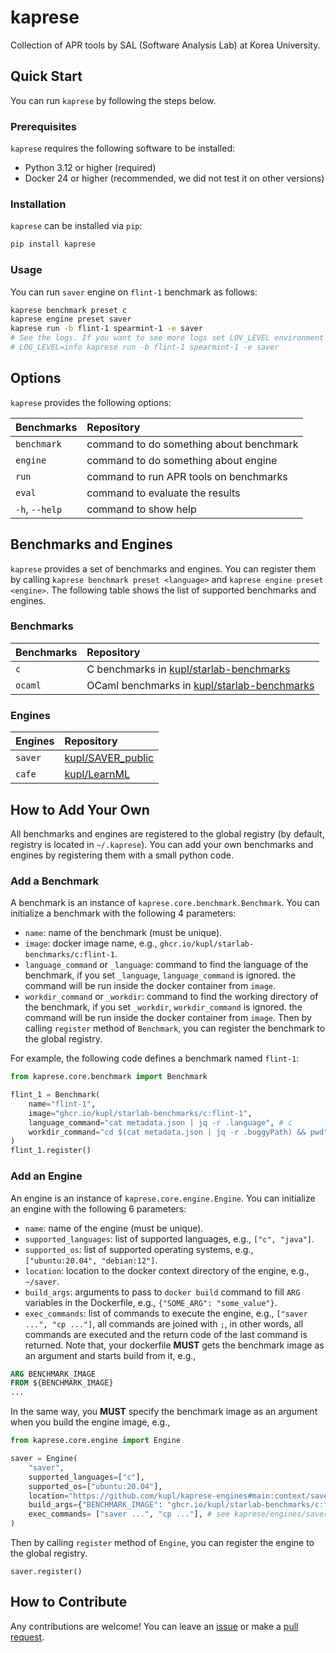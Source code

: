 # kaprese

Collection of APR tools by SAL (Software Analysis Lab) at Korea University.

## Quick Start

You can run `kaprese` by following the steps below.

### Prerequisites

`kaprese` requires the following software to be installed:

- Python 3.12 or higher (required)
- Docker 24 or higher (recommended, we did not test it on other versions)

### Installation

`kaprese` can be installed via `pip`:

```bash
pip install kaprese
```

### Usage

You can run `saver` engine on `flint-1` benchmark as follows:

```bash
kaprese benchmark preset c
kaprese engine preset saver
kaprese run -b flint-1 spearmint-1 -e saver
# See the logs. If you want to see more logs set LOV_LEVEL environment variable to INFO, e.g.,
# LOG_LEVEL=info kaprese run -b flint-1 spearmint-1 -e saver
```

## Options

`kaprese` provides the following options:

| Benchmarks | Repository                                                                                |
| :--------- | :---------------------------------------------------------------------------------------- |
| `benchmark`        | command to do something about benchmark     |
| `engine`    | command to do something about engine |
| `run`    | command to run APR tools on benchmarks |
| `eval` | command to evaluate the results | 
| `-h`, `--help`    | command to show help |

## Benchmarks and Engines
`kaprese` provides a set of benchmarks and engines.
You can register them by calling `kaprese benchmark preset <language>` and `kaprese engine preset <engine>`.
The following table shows the list of supported benchmarks and engines.

### Benchmarks
| Benchmarks | Repository                                                                                |
| :--------- | :---------------------------------------------------------------------------------------- |
| `c`        | C benchmarks in [kupl/starlab-benchmarks](https://github.com/kupl/starlab-benchmarks)     |
| `ocaml`    | OCaml benchmarks in [kupl/starlab-benchmarks](https://github.com/kupl/starlab-benchmarks) |

### Engines
| Engines | Repository                                                |
| :------ | :-------------------------------------------------------- |
| `saver` | [kupl/SAVER_public](https://github.com/kupl/Saver_public) |
| `cafe`  | [kupl/LearnML](https://github.com/kupl/LearnML)           |

## How to Add Your Own

All benchmarks and engines are registered to the global registry (by default, registry is located in `~/.kaprese`).
You can add your own benchmarks and engines by registering them with a small python code.

### Add a Benchmark
A benchmark is an instance of `kaprese.core.benchmark.Benchmark`.
You can initialize a benchmark with the following 4 parameters:
- `name`: name of the benchmark (must be unique).
- `image`: docker image name, e.g., `ghcr.io/kupl/starlab-benchmarks/c:flint-1`.
- `language_command` or `_language`: command to find the language of the benchmark, if you set `_language`, `language_command` is ignored.
    the command will be run inside the docker container from `image`.
- `workdir_command` or `_workdir`: command to find the working directory of the benchmark, if you set `_workdir`, `workdir_command` is ignored.
    the command will be run inside the docker container from `image`.
Then by calling `register` method of `Benchmark`, you can register the benchmark to the global registry.

For example, the following code defines a benchmark named `flint-1`:
```python
from kaprese.core.benchmark import Benchmark

flint_1 = Benchmark(
    name="flint-1",
    image="ghcr.io/kupl/starlab-benchmarks/c:flint-1",
    language_command="cat metadata.json | jq -r .language", # c
    workdir_command="cd $(cat metadata.json | jq -r .buggyPath) && pwd", # /workspace/buggy
)
flint_1.register()

```

### Add an Engine
An engine is an instance of `kaprese.core.engine.Engine`.
You can initialize an engine with the following 6 parameters:
- `name`: name of the engine (must be unique).
- `supported_languages`: list of supported languages, e.g., `["c", "java"]`.
- `supported_os`: list of supported operating systems, e.g., `["ubuntu:20.04", "debian:12"]`.
- `location`: location to the docker context directory of the engine, e.g., `~/saver`.
- `build_args`: arguments to pass to `docker build` command to fill `ARG` variables in the Dockerfile, e.g., `{"SOME_ARG": "some_value"}`.
- `exec_commands`: list of commands to execute the engine, e.g., `["saver ...", "cp ..."]`,
    all commands are joined with `;`, in other words, all commands are executed and the return code of the last command is returned.
Note that, your dockerfile **MUST** gets the benchmark image as an argument and starts build from it, e.g.,
```dockerfile
ARG BENCHMARK_IMAGE
FROM ${BENCHMARK_IMAGE}
...
```
In the same way, you **MUST** specify the benchmark image as an argument when you build the engine image, e.g.,
```python
from kaprese.core.engine import Engine

saver = Engine(
    "saver",
    supported_languages=["c"],
    supported_os=["ubuntu:20.04"],
    location="https://github.com/kupl/kaprese-engines#main:context/saver/starlab-benchmarks", # location of saver context for preset benchmarks
    build_args={"BENCHMARK_IMAGE": "ghcr.io/kupl/starlab-benchmarks/c:flint-1"},
    exec_commands= ["saver ...", "cp ..."], # see kaprese/engines/saver.py
)
```
Then by calling `register` method of `Engine`, you can register the engine to the global registry.
```
saver.register()
```

## How to Contribute
Any contributions are welcome!
You can leave an [issue](https://github.com/kupl/kaprese/issues) or make a [pull request](https://github.com/kupl/kaprese/pulls).
